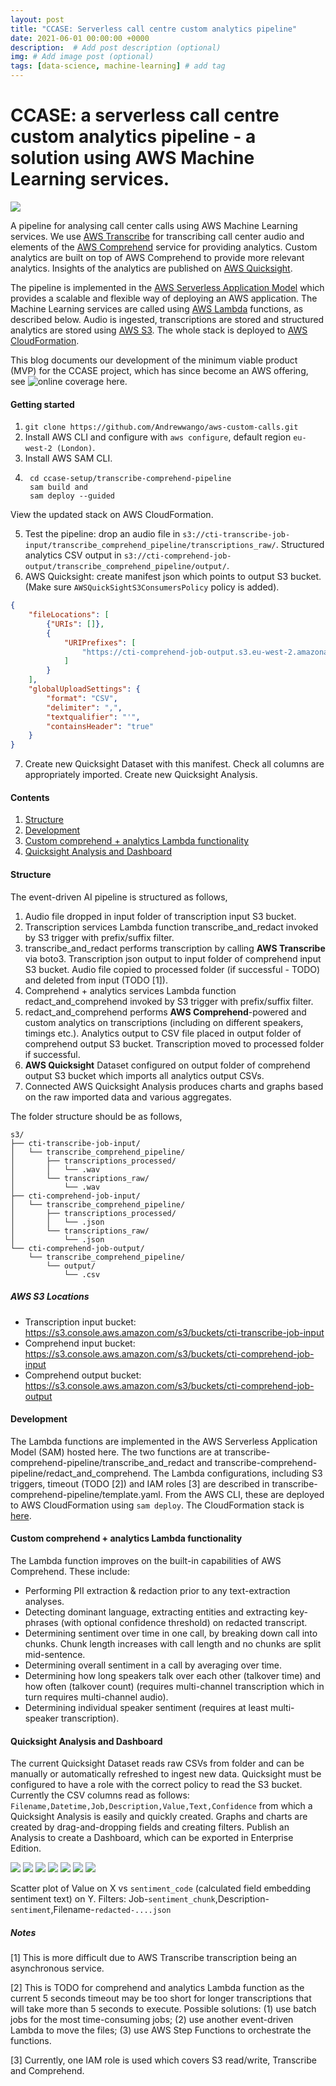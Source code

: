 ```yaml
---
layout: post
title: "CCASE: Serverless call centre custom analytics pipeline"
date: 2021-06-01 00:00:00 +0000
description:  # Add post description (optional)
img: # Add image post (optional)
tags: [data-science, machine-learning] # add tag
---
```


# CCASE: a serverless call centre custom analytics pipeline - a solution using AWS Machine Learning services.

[![](https://img.shields.io/badge/GitHub-View%20on%20GitHub-blue?logo=GitHub)](https://github.com/Andrewwango/aws-custom-calls)

A pipeline for analysing call center calls using AWS Machine Learning services. We use [AWS Transcribe](aws.amazon.com/transcribe/) for transcribing call center audio and elements of the [AWS Comprehend](https://aws.amazon.com/comprehend/) service for providing analytics. Custom analytics are built on top of AWS Comprehend to provide more relevant analytics. Insights of the analytics are published on [AWS Quicksight](aws.amazon.com/quicksight/).

The pipeline is implemented in the [AWS Serverless Application Model](https://aws.amazon.com/serverless/sam/) which provides a scalable and flexible way of deploying an AWS application. The Machine Learning services are called using [AWS Lambda](aws.amazon.com/lambda/) functions, as described below. Audio is ingested, transcriptions are stored and structured analytics are stored using [AWS S3](aws.amazon.com/s3/). The whole stack is deployed to [AWS CloudFormation](https://aws.amazon.com/cloudformation/).

This blog documents our development of the minimum viable product (MVP) for the CCASE project, which has since become an AWS offering, see ![online coverage here](https://www.reply.com/data-reply/ccase). 

#### Getting started

1. `git clone https://github.com/Andrewwango/aws-custom-calls.git`
2. Install AWS CLI and configure with `aws configure`, default region `eu-west-2 (London)`.
3. Install AWS SAM CLI.
4. 
        cd ccase-setup/transcribe-comprehend-pipeline
        sam build and 
        sam deploy --guided

View the updated stack on AWS CloudFormation.

5. Test the pipeline: drop an audio file in `s3://cti-transcribe-job-input/transcribe_comprehend_pipeline/transcriptions_raw/`. Structured analytics CSV output in  `s3://cti-comprehend-job-output/transcribe_comprehend_pipeline/output/`.
6. AWS Quicksight: create manifest json which points to output S3 bucket. (Make sure `AWSQuickSightS3ConsumersPolicy` policy is added).

```json
{
    "fileLocations": [
        {"URIs": []},
        {
            "URIPrefixes": [
                "https://cti-comprehend-job-output.s3.eu-west-2.amazonaws.com/transcribe_comprehend_pipeline/output/"
            ]
        }
    ],
    "globalUploadSettings": {
        "format": "CSV",
        "delimiter": ",",
        "textqualifier": "'",
        "containsHeader": "true"
    }
}
```
7. Create new Quicksight Dataset with this manifest. Check all columns are appropriately imported. Create new Quicksight Analysis.

#### Contents
1. [Structure](#Structure)
2. [Development](#Development)
3. [Custom comprehend + analytics Lambda functionality](#functionality)
4. [Quicksight Analysis and Dashboard](#qs)

#### Structure

The event-driven AI pipeline is structured as follows,

1. Audio file dropped in input folder of transcription input S3 bucket.
2. Transcription services Lambda function transcribe_and_redact invoked by S3 trigger with prefix/suffix filter.
3. transcribe_and_redact performs transcription by calling **AWS Transcribe** via boto3. Transcription json output to input folder of comprehend input S3 bucket. Audio file copied to processed folder (if successful - TODO) and deleted from input (TODO [1]).
4. Comprehend + analytics services Lambda function redact_and_comprehend invoked by S3 trigger with prefix/suffix filter.
5. redact_and_comprehend performs **AWS Comprehend**-powered and custom analytics on transcriptions (including on different speakers, timings etc.). Analytics output to CSV file placed in output folder of comprehend output S3 bucket. Transcription moved to processed folder if successful.
6. **AWS Quicksight** Dataset configured on output folder of comprehend output S3 bucket which imports all analytics output CSVs.
7. Connected AWS Quicksight Analysis produces charts and graphs based on the raw imported data and various aggregates.

The folder structure should be as follows,

```
s3/
├── cti-transcribe-job-input/
│   └── transcribe_comprehend_pipeline/
│       ├── transcriptions_processed/
│       │   └── .wav
│       └── transcriptions_raw/
│           └── .wav
├── cti-comprehend-job-input/
│   └── transcribe_comprehend_pipeline/
│       ├── transcriptions_processed/
│       │   └── .json
│       └── transcriptions_raw/
│           └── .json
└── cti-comprehend-job-output/
    └── transcribe_comprehend_pipeline/
        └── output/
            └── .csv
```

##### AWS S3 Locations

- Transcription input bucket: https://s3.console.aws.amazon.com/s3/buckets/cti-transcribe-job-input
- Comprehend input bucket: https://s3.console.aws.amazon.com/s3/buckets/cti-comprehend-job-input
- Comprehend output bucket: https://s3.console.aws.amazon.com/s3/buckets/cti-comprehend-job-output

#### Development

The Lambda functions are implemented in the AWS Serverless Application Model (SAM) hosted here. The two functions are at transcribe-comprehend-pipeline/transcribe_and_redact and transcribe-comprehend-pipeline/redact_and_comprehend. The Lambda configurations, including S3 triggers, timeout (TODO [2]) and IAM roles [3] are described in transcribe-comprehend-pipeline/template.yaml. From the AWS CLI, these are deployed to AWS CloudFormation using `sam deploy`. The CloudFormation stack is [here](https://eu-west-2.console.aws.amazon.com/cloudformation/home?region=eu-west-2#/stacks/stackinfo?stackId=arn%3Aaws%3Acloudformation%3Aeu-west-2%3A337847985510%3Astack%2Ftranscribe-comprehend-pipeline%2Ff80d0e30-ce9b-11eb-ad06-061b6b0df246). 


#### Custom comprehend + analytics Lambda functionality <a name="functionality"></a>

The Lambda function improves on the built-in capabilities of AWS Comprehend. These include:

- Performing PII extraction & redaction prior to any text-extraction analyses.
- Detecting dominant language, extracting entities and extracting key-phrases (with optional confidence threshold) on redacted transcript.
- Determining sentiment over time in one call, by breaking down call into chunks. Chunk length increases with call length and no chunks are split mid-sentence.
- Determining overall sentiment in a call by averaging over time.
- Determining how long speakers talk over each other (talkover time) and how often (talkover count) (requires multi-channel transcription which in turn requires multi-channel audio).
- Determining individual speaker sentiment (requires at least multi-speaker transcription).

#### Quicksight Analysis and Dashboard <a name="qs"></a>

The current Quicksight Dataset reads raw CSVs from folder and can be manually or automatically refreshed to ingest new data. Quicksight must be configured to have a role with the correct policy to read the S3 bucket. Currently the CSV columns read as follows: `Filename,Datetime,Job,Description,Value,Text,Confidence` from which a Quicksight Analysis is easily and quickly created. Graphs and charts are created by drag-and-dropping fields and creating filters. Publish an Analysis to create a Dashboard, which can be exported in Enterprise Edition.

![](https://raw.githubusercontent.com/Andrewwango/aws-custom-calls/main/docs/quicksight-sentiment.png)
![](https://raw.githubusercontent.com/Andrewwango/aws-custom-calls/main/docs/quicksight-entities.png)
![](https://raw.githubusercontent.com/Andrewwango/aws-custom-calls/main/docs/quicksight-keyphrases.png)
![](https://raw.githubusercontent.com/Andrewwango/aws-custom-calls/main/docs/quicksight-talkover.png)
![](https://raw.githubusercontent.com/Andrewwango/aws-custom-calls/main/docs/quicksight-languages.png)
![](https://raw.githubusercontent.com/Andrewwango/aws-custom-calls/main/docs/quicksight-keyphraseswordcloud.png)
![](https://raw.githubusercontent.com/Andrewwango/aws-custom-calls/main/docs/quicksight-sentimentovertime.png)

Scatter plot of Value on X vs `sentiment_code` (calculated field embedding sentiment text) on Y. Filters: Job-`sentiment_chunk`,Description-`sentiment`,Filename-`redacted-....json`

##### Notes

[1] This is more difficult due to AWS Transcribe transcription being an asynchronous service.

[2] This is TODO for comprehend and analytics Lambda function as the current 5 seconds timeout may be too short for longer transcriptions that
will take more than 5 seconds to execute. Possible solutions: (1) use batch jobs for the most time-consuming jobs; (2) use another event-driven
Lambda to move the files; (3) use AWS Step Functions to orchestrate the functions.

[3] Currently, one IAM role is used which covers S3 read/write, Transcribe and Comprehend.

